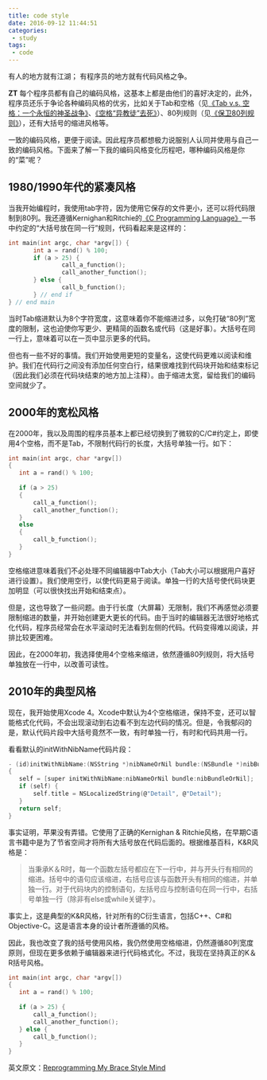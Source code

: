 ```yaml
---
title: code style
date: 2016-09-12 11:44:51
categories:
 - study
tags:
 - code
---
```


有人的地方就有江湖；
有程序员的地方就有代码风格之争。
<!-- more -->

**ZT**
每个程序员都有自己的编码风格，这基本上都是由他们的喜好决定的，此外，程序员还乐于争论各种编码风格的优劣，比如关于Tab和空格（见[《Tab v.s. 空格：一个永恒的神圣战争》](http://www.jwz.org/doc/tabs-vs-spaces.html)、[《空格“异教徒”去死》](http://www.codinghorror.com/blog/2009/04/death-to-the-space-infidels.html)）、80列规则（见[《保卫80列规则》](http://zuzu-curl.blogspot.com/2010/02/in-defense-of-80-column-rule.html)），还有大括号的缩进风格等。 

一致的编码风格，更便于阅读。因此程序员都想极力说服别人认同并使用与自己一致的编码风格。下面来了解一下我的编码风格变化历程吧，哪种编码风格是你的“菜”呢？ 


## 1980/1990年代的紧凑风格 

当我开始编程时，我使用tab字符，因为使用它保存的文件更小，还可以将代码限制到80列。我还遵循Kernighan和Ritchie的[《C Programming Language》](http://www.amazon.com/gp/product/0131103628/ref=as_li_qf_sp_asin_il_tl?ie=UTF8&tag=hiltmon-20&linkCode=as2&camp=1789&creative=9325&creativeASIN=0131103628)一书中约定的“大括号放在同一行”规则，代码看起来是这样的： 
```c
int main(int argc, char *argv[]) {  
       int a = rand() % 100;  
       if (a > 25) {  
               call_a_function();  
               call_another_function();  
       } else {  
               call_b_function();  
       } // end if  
} // end main  
```
当时Tab缩进默认为8个字符宽度，这意味着你不能缩进过多，以免打破“80列”宽度的限制，这也迫使你写更少、更精简的函数名或代码（这是好事）。大括号在同一行上，意味着可以在一页中显示更多的代码。 

但也有一些不好的事情。我们开始使用更短的变量名，这使代码更难以阅读和维护。我们在代码行之间没有添加任何空白行，结果很难找到代码块开始和结束标记（因此我们必须在代码块结束的地方加上注释）。由于缩进太宽，留给我们的编码空间就少了。 

## 2000年的宽松风格

在2000年，我以及周围的程序员基本上都已经切换到了微软的C/C#约定上，即使用4个空格，而不是Tab，不限制代码行的长度，大括号单独一行。如下：
```c
int main(int argc, char *argv[])  
{  
   int a = rand() % 100;  
   
   if (a > 25)  
   {  
       call_a_function();  
       call_another_function();  
   }  
   else  
   {  
       call_b_function();  
   }  
}  
```
空格缩进意味着我们不必处理不同编辑器中Tab大小（Tab大小可以根据用户喜好进行设置）。我们使用空行，以使代码更易于阅读。单独一行的大括号使代码块更加明显（可以很快找出开始和结束点）。 

但是，这也导致了一些问题。由于行长度（大屏幕）无限制，我们不再感觉必须要限制缩进的数量，并开始创建更大更长的代码。由于当时的编辑器无法很好地格式化代码，程序员经常会在水平滚动时无法看到左侧的代码。代码变得难以阅读，并排比较更困难。 

因此，在2000年初，我选择使用4个空格来缩进，依然遵循80列规则，将大括号单独放在一行中，以改善可读性。 

## 2010年的典型风格 

现在，我开始使用Xcode 4。Xcode中默认为4个空格缩进，保持不变，还可以智能格式化代码，不会出现滚动到右边看不到左边代码的情况。但是，令我郁闷的是，默认代码片段中大括号竟然不一致，有时单独一行，有时和代码共用一行。 

看看默认的initWithNibName代码片段：
```c
- (id)initWithNibName:(NSString *)nibNameOrNil bundle:(NSBundle *)nibBundleOrNil  
{  
   self = [super initWithNibName:nibNameOrNil bundle:nibBundleOrNil];  
   if (self) {  
       self.title = NSLocalizedString(@"Detail", @"Detail");  
   }  
   return self;  
}  
```
事实证明，苹果没有弄错。它使用了正确的Kernighan & Ritchie风格，在早期C语言书籍中是为了节省空间才将所有大括号放在代码后面的。根据维基百科，K&R风格是： 
> 当秉承K＆R时，每一个函数左括号都应在下一行中，并与开头行有相同的缩进。括号中的语句应该缩进，右括号应该与函数开头有相同的缩进，并单独一行。对于代码块内的控制语句，左括号应与控制语句在同一行中，右括号单独一行（除非有else或while关键字）。

事实上，这是典型的K&R风格，针对所有的C衍生语言，包括C++、C#和Objective-C。这是语言本身的设计者所遵循的风格。

因此，我也改变了我的括号使用风格，我仍然使用空格缩进，仍然遵循80列宽度原则，但现在更多依赖于编辑器来进行代码格式化。不过，我现在坚持真正的K＆R括号风格。

```c
int main(int argc, char *argv[])  
{  
   int a = rand() % 100;  
       
   if (a > 25) {  
       call_a_function();  
       call_another_function();  
   } else {  
       call_b_function();  
   }  
}  
```

英文原文：[Reprogramming My Brace Style Mind](http://hiltmon.com/blog/2013/01/07/reprogramming-my-brace-style-mind/)
